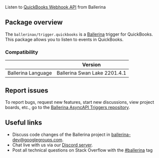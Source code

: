 Listen to [QuickBooks Webhook API](https://developer.intuit.com/app/developer/qbo/docs/develop/webhooks) from Ballerina

## Package overview
The `ballerinax/trigger.quickbooks` is a [Ballerina](https://ballerina.io/) trigger for QuickBooks.
This package allows you to listen to events in QuickBooks.

### Compatibility
|                               | Version                        |
|-------------------------------|--------------------------------|
| Ballerina Language            | Ballerina Swan Lake 2201.4.1   |

## Report issues
To report bugs, request new features, start new discussions, view project boards, etc., go to the [Ballerina AsyncAPI Triggers repository](https://github.com/ballerina-platform/asyncapi-triggers).

## Useful links
- Discuss code changes of the Ballerina project in [ballerina-dev@googlegroups.com](mailto:ballerina-dev@googlegroups.com).
- Chat live with us via our [Discord server](https://discord.gg/ballerinalang).
- Post all technical questions on Stack Overflow with the [#ballerina](https://stackoverflow.com/questions/tagged/ballerina) tag

